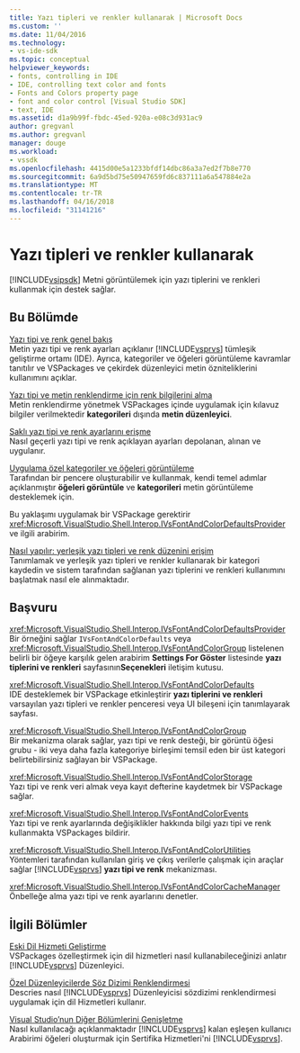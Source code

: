 ```yaml
---
title: Yazı tipleri ve renkler kullanarak | Microsoft Docs
ms.custom: ''
ms.date: 11/04/2016
ms.technology:
- vs-ide-sdk
ms.topic: conceptual
helpviewer_keywords:
- fonts, controlling in IDE
- IDE, controlling text color and fonts
- Fonts and Colors property page
- font and color control [Visual Studio SDK]
- text, IDE
ms.assetid: d1a9b99f-fbdc-45ed-920a-e08c3d931ac9
author: gregvanl
ms.author: gregvanl
manager: douge
ms.workload:
- vssdk
ms.openlocfilehash: 4415d00e5a1233bfdf14dbc86a3a7ed2f7b8e770
ms.sourcegitcommit: 6a9d5bd75e50947659fd6c837111a6a547884e2a
ms.translationtype: MT
ms.contentlocale: tr-TR
ms.lasthandoff: 04/16/2018
ms.locfileid: "31141216"
---
```

# <a name="using-fonts-and-colors"></a>Yazı tipleri ve renkler kullanarak
[!INCLUDE[vsipsdk](../extensibility/includes/vsipsdk_md.md)] Metni görüntülemek için yazı tiplerini ve renkleri kullanmak için destek sağlar.  
  
## <a name="in-this-section"></a>Bu Bölümde  
 [Yazı tipi ve renk genel bakış](../extensibility/font-and-color-overview.md)  
 Metin yazı tipi ve renk ayarları açıklanır [!INCLUDE[vsprvs](../code-quality/includes/vsprvs_md.md)] tümleşik geliştirme ortamı (IDE). Ayrıca, kategoriler ve öğeleri görüntüleme kavramlar tanıtılır ve VSPackages ve çekirdek düzenleyici metin özniteliklerini kullanımını açıklar.  
  
 [Yazı tipi ve metin renklendirme için renk bilgilerini alma](../extensibility/getting-font-and-color-information-for-text-colorization.md)  
 Metin renklendirme yönetmek VSPackages içinde uygulamak için kılavuz bilgiler verilmektedir **kategorileri** dışında **metin düzenleyici**.  
  
 [Saklı yazı tipi ve renk ayarlarını erişme](../extensibility/accessing-stored-font-and-color-settings.md)  
 Nasıl geçerli yazı tipi ve renk açıklayan ayarları depolanan, alınan ve uygulanır.  
  
 [Uygulama özel kategoriler ve öğeleri görüntüleme](../extensibility/implementing-custom-categories-and-display-items.md)  
 Tarafından bir pencere oluşturabilir ve kullanmak, kendi temel adımlar açıklanmıştır **öğeleri görüntüle** ve **kategorileri** metin görüntüleme desteklemek için.  
  
 Bu yaklaşımı uygulamak bir VSPackage gerektirir <xref:Microsoft.VisualStudio.Shell.Interop.IVsFontAndColorDefaultsProvider> ve ilgili arabirim.  
  
 [Nasıl yapılır: yerleşik yazı tipleri ve renk düzenini erişim](../extensibility/how-to-access-the-built-in-fonts-and-color-scheme.md)  
 Tanımlamak ve yerleşik yazı tipleri ve renkler kullanarak bir kategori kaydedin ve sistem tarafından sağlanan yazı tiplerini ve renkleri kullanımını başlatmak nasıl ele alınmaktadır.  
  
## <a name="reference"></a>Başvuru  
 <xref:Microsoft.VisualStudio.Shell.Interop.IVsFontAndColorDefaultsProvider>  
 Bir örneğini sağlar `IVsFontAndColorDefaults` veya <xref:Microsoft.VisualStudio.Shell.Interop.IVsFontAndColorGroup> listelenen belirli bir öğeye karşılık gelen arabirim **Settings For Göster** listesinde **yazı tiplerini ve renkleri** sayfasının**Seçenekleri** iletişim kutusu.  
  
 <xref:Microsoft.VisualStudio.Shell.Interop.IVsFontAndColorDefaults>  
 IDE desteklemek bir VSPackage etkinleştirir **yazı tiplerini ve renkleri** varsayılan yazı tipleri ve renkler penceresi veya UI bileşeni için tanımlayarak sayfası.  
  
 <xref:Microsoft.VisualStudio.Shell.Interop.IVsFontAndColorGroup>  
 Bir mekanizma olarak sağlar, yazı tipi ve renk desteği, bir görüntü öğesi grubu - iki veya daha fazla kategoriye birleşimi temsil eden bir üst kategori belirtebilirsiniz sağlayan bir VSPackage.  
  
 <xref:Microsoft.VisualStudio.Shell.Interop.IVsFontAndColorStorage>  
 Yazı tipi ve renk veri almak veya kayıt defterine kaydetmek bir VSPackage sağlar.  
  
 <xref:Microsoft.VisualStudio.Shell.Interop.IVsFontAndColorEvents>  
 Yazı tipi ve renk ayarlarında değişiklikler hakkında bilgi yazı tipi ve renk kullanmakta VSPackages bildirir.  
  
 <xref:Microsoft.VisualStudio.Shell.Interop.IVsFontAndColorUtilities>  
 Yöntemleri tarafından kullanılan giriş ve çıkış verilerle çalışmak için araçlar sağlar [!INCLUDE[vsprvs](../code-quality/includes/vsprvs_md.md)] **yazı tipi ve renk** mekanizması.  
  
 <xref:Microsoft.VisualStudio.Shell.Interop.IVsFontAndColorCacheManager>  
 Önbelleğe alma yazı tipi ve renk ayarlarını denetler.  
  
## <a name="related-sections"></a>İlgili Bölümler  
 [Eski Dil Hizmeti Geliştirme](../extensibility/internals/developing-a-legacy-language-service.md)  
 VSPackages özelleştirmek için dil hizmetleri nasıl kullanabileceğinizi anlatır [!INCLUDE[vsprvs](../code-quality/includes/vsprvs_md.md)] Düzenleyici.  
  
 [Özel Düzenleyicilerde Söz Dizimi Renklendirmesi](../extensibility/syntax-coloring-in-custom-editors.md)  
 Descries nasıl [!INCLUDE[vsprvs](../code-quality/includes/vsprvs_md.md)] Düzenleyicisi sözdizimi renklendirmesi uygulamak için dil Hizmetleri kullanır.  
  
 [Visual Studio’nun Diğer Bölümlerini Genişletme](../extensibility/extending-other-parts-of-visual-studio.md)  
 Nasıl kullanılacağı açıklanmaktadır [!INCLUDE[vsprvs](../code-quality/includes/vsprvs_md.md)] kalan eşleşen kullanıcı Arabirimi öğeleri oluşturmak için Sertifika Hizmetleri'ni [!INCLUDE[vsprvs](../code-quality/includes/vsprvs_md.md)].